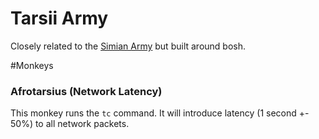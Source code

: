 Tarsii Army
===========

Closely related to the [Simian Army](https://github.com/Netflix/SimianArmy) but built around bosh.

#Monkeys

### Afrotarsius (Network Latency)
This monkey runs the `tc` command. It will introduce latency (1 second +- 50%) to all network packets.
